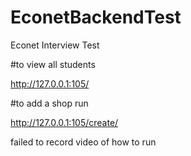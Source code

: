 # EconetBackendTest
Econet Interview Test

#to view all students

http://127.0.0.1:105/

#to add a shop run

http://127.0.0.1:105/create/

failed to record video of how to run 
